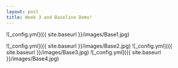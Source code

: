 ```yaml
---
layout: post
title: Week 3 and Baseline Demo!
---
```


![_config.yml]({{ site.baseurl }}/images/Base1.jpg)

![_config.yml]({{ site.baseurl }}/images/Base2.jpg)
![_config.yml]({{ site.baseurl }}/images/Base3.jpg)
![_config.yml]({{ site.baseurl }}/images/Base4.jpg)
